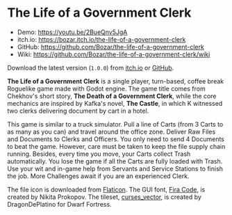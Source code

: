 # The Life of a Government Clerk

* Demo: https://youtu.be/2BueQnv5JgA
* itch.io: https://bozar.itch.io/the-life-of-a-government-clerk
* GitHub: https://github.com/Bozar/the-life-of-a-government-clerk
* Wiki: https://github.com/Bozar/the-life-of-a-government-clerk/wiki

Download the latest version (`1.0.0`) from [itch.io](https://bozar.itch.io/the-life-of-a-government-clerk) or [GitHub](https://github.com/Bozar/the-life-of-a-government-clerk/releases).                                                                     

**The Life of a Government Clerk** is a single player, turn-based, coffee break Roguelike game made with Godot engine. The game title comes from Chekhov's short story, **The Death of a Government Clerk**, while the core mechanics are inspired by Kafka's novel, **The Castle**, in which K witnessed two clerks delivering document by cart in a hotel.

This game is similar to a truck simulator. Pull a line of Carts (from 3 Carts to as many as you can) and travel around the office zone. Deliver Raw Files and Documents to Clerks and Officers. You only need to send 4 Documents to beat the game. However, care must be taken to keep the file supply chain running. Besides, every time you move, your Carts collect Trash automatically. You lose the game if all the Carts are fully loaded with Trash. Use your wit and in-game help from Servants and Service Stations to finish the job. More Challenges await if you are an experienced Clerk.

The file icon is downloaded from [Flaticon](https://www.flaticon.com/free-icon/ghost_526076). The GUI font, [Fira Code](https://github.com/tonsky/FiraCode), is created by Nikita Prokopov. The tileset, [curses_vector](http://www.bay12forums.com/smf/index.php?topic=161328.0), is created by DragonDePlatino for Dwarf Fortress.

